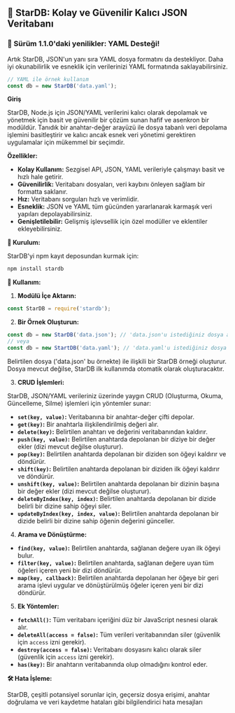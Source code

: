 ## 🌟 StarDB: Kolay ve Güvenilir Kalıcı JSON Veritabanı


### 🚀 Sürüm 1.1.0'daki yenilikler: YAML Desteği!
Artık StarDB, JSON'un yanı sıra YAML dosya formatını da destekliyor. Daha iyi okunabilirlik ve esneklik için verilerinizi YAML formatında saklayabilirsiniz.

```js
// YAML ile örnek kullanım
const db = new StarDB('data.yaml');
```

**Giriş**

StarDB, Node.js için JSON/YAML verilerini kalıcı olarak depolamak ve yönetmek için basit ve güvenilir bir çözüm sunan hafif ve asenkron bir modüldür. Tanıdık bir anahtar-değer arayüzü ile dosya tabanlı veri depolama işlemini basitleştirir ve kalıcı ancak esnek veri yönetimi gerektiren uygulamalar için mükemmel bir seçimdir.

**Özellikler:**

* **Kolay Kullanım:** Sezgisel API, JSON, YAML verileriyle çalışmayı basit ve hızlı hale getirir.
* **Güvenilirlik:** Veritabanı dosyaları, veri kaybını önleyen sağlam bir formatta saklanır.
* **Hız:** Veritabanı sorguları hızlı ve verimlidir.
* **Esneklik:** JSON ve YAML tüm gücünden yararlanarak karmaşık veri yapıları depolayabilirsiniz.
* **Genişletilebilir:** Gelişmiş işlevsellik için özel modüller ve eklentiler ekleyebilirsiniz.

**🚀 Kurulum:**

StarDB'yi npm kayıt deposundan kurmak için:

```bash
npm install stardb
```

**📘 Kullanım:**

1. **Modülü İçe Aktarın:**

```javascript
const StarDB = require('stardb');
```

2. **Bir Örnek Oluşturun:**

```javascript
const db = new StarDB('data.json'); // 'data.json'u istediğiniz dosya adıyla değiştirin
// veya
const db = new StartDB('data.yaml'); // 'data.yaml'u istediğiniz dosya adıyla değiştirin
```

Belirtilen dosya ('data.json' bu örnekte) ile ilişkili bir StarDB örneği oluşturur. Dosya mevcut değilse, StarDB ilk kullanımda otomatik olarak oluşturacaktır.

3. **CRUD İşlemleri:**

StarDB, JSON/YAML verileriniz üzerinde yaygın CRUD (Oluşturma, Okuma, Güncelleme, Silme) işlemleri için yöntemler sunar:

* **`set(key, value)`:** Veritabanına bir anahtar-değer çifti depolar.
* **`get(key)`:** Bir anahtarla ilişkilendirilmiş değeri alır.
* **`delete(key)`:** Belirtilen anahtarı ve değerini veritabanından kaldırır.
* **`push(key, value)`:** Belirtilen anahtarda depolanan bir diziye bir değer ekler (dizi mevcut değilse oluşturur).
* **`pop(key)`:** Belirtilen anahtarda depolanan bir diziden son öğeyi kaldırır ve döndürür.
* **`shift(key)`:** Belirtilen anahtarda depolanan bir diziden ilk öğeyi kaldırır ve döndürür.
* **`unshift(key, value)`:** Belirtilen anahtarda depolanan bir dizinin başına bir değer ekler (dizi mevcut değilse oluşturur).
* **`deleteByIndex(key, index)`:** Belirtilen anahtarda depolanan bir dizide belirli bir dizine sahip öğeyi siler.
* **`updateByIndex(key, index, value)`:** Belirtilen anahtarda depolanan bir dizide belirli bir dizine sahip öğenin değerini günceller.

4. **Arama ve Dönüştürme:**

* **`find(key, value)`:** Belirtilen anahtarda, sağlanan değere uyan ilk öğeyi bulur.
* **`filter(key, value)`:** Belirtilen anahtarda, sağlanan değere uyan tüm öğeleri içeren yeni bir dizi döndürür.
* **`map(key, callback)`:** Belirtilen anahtarda depolanan her öğeye bir geri arama işlevi uygular ve dönüştürülmüş öğeler içeren yeni bir dizi döndürür.

5. **Ek Yöntemler:**

* **`fetchAll()`:** Tüm veritabanı içeriğini düz bir JavaScript nesnesi olarak alır.
* **`deleteAll(access = false)`:** Tüm verileri veritabanından siler (güvenlik için `access` izni gerekir).
* **`destroy(access = false)`:** Veritabanı dosyasını kalıcı olarak siler (güvenlik için `access` izni gerekir).
* **`has(key)`:** Bir anahtarın veritabanında olup olmadığını kontrol eder.

**🛠️ Hata İşleme:**

StarDB, çeşitli potansiyel sorunlar için, geçersiz dosya erişimi, anahtar doğrulama ve veri kaydetme hataları gibi bilgilendirici hata mesajları